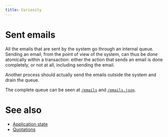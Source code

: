 ```yaml
---
title: Curiosity
---
```


# Sent emails

All the emails that are sent by the system go through an internal queue.
Sending an email, from the point of view of the system, can thus be done
atomically within a transaction: either the action that sends an email is done
completely, or not at all, including sending the email.

Another process should actually send the emails outside the system and drain
the queue.

The complete queue can be seen at [`/emails`](/emails) and
[`/emails.json`](/emails.json).

# See also

- [Application state](/documentation/state)
- [Quotations](/documentation/quotations)
